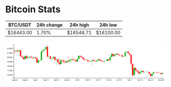# Bitcoin Stats

BTC/USDT|24h change|24h high|24h low|
|---|---|---|---|
|$16443.00|1.70%|$16548.71|$16100.00|

<img src="./chart.svg">
